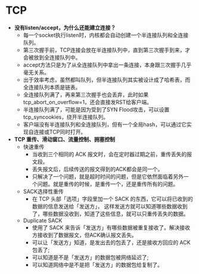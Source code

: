 # TCP
- **没有listen/accept，为什么还能建立连接？**
  - 每一个socket执行listen时，内核都会自动创建一个半连接队列和全连接队列。
  - 第三次握手前，TCP连接会放在半连接队列中，直到第三次握手到来，才会被放到全连接队列中。
  - accept方法只是为了从全连接队列中拿出一条连接，本身跟三次握手几乎毫无关系。
  - 出于效率考虑，虽然都叫队列，但半连接队列其实被设计成了哈希表，而全连接队列本质是链表。
  - 全连接队列满了，再来第三次握手也会丢弃，此时如果tcp_abort_on_overflow=1，还会直接发RST给客户端。
  - 半连接队列满了，可能是因为受到了SYN Flood攻击，可以设置tcp_syncookies，绕开半连接队列。
  - 客户端没有半连接队列和全连接队列，但有一个全局hash，可以通过它实现自连接或TCP同时打开。
- **TCP 重传、滑动窗口、流量控制、拥塞控制**
  - 快速重传
    - 当收到三个相同的 ACK 报文时，会在定时器过期之前，重传丢失的报文段。
    - 丢失报文后，后续传送的报文得到的ACK都会是同一个。
    - 只解决了一个问题，就是超时时间的问题，但是它依然面临着另外一个问题。就是重传的时候，是重传一个，还是重传所有的问题。
  - SACK选择性重传
    -  在 TCP 头部「选项」字段里加一个 SACK 的东西，它可以将已收到的数据的信息发送给「发送方」，
       这样发送方就可以知道哪些数据收到了，哪些数据没收到，知道了这些信息，就可以只重传丢失的数据。
  - Duplicate SACK
    - 使用了 SACK 来告诉「发送方」有哪些数据被重复接收了。解决接收方接收到了数据报文，但ACK确认报文丢失。
    - 可以让「发送方」知道，是发出去的包丢了，还是接收方回应的 ACK 包丢了;
    - 可以知道是不是「发送方」的数据包被网络延迟了;
    - 可以知道网络中是不是把「发送方」的数据包给复制了。
  
